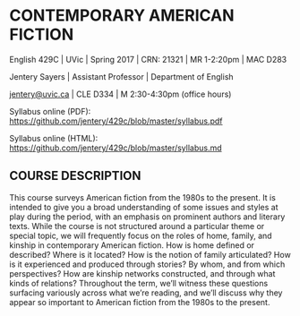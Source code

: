 # CONTEMPORARY AMERICAN FICTION 

English 429C | UVic | Spring 2017 | CRN: 21321 | MR 1-2:20pm | MAC D283

Jentery Sayers | Assistant Professor | Department of English 

jentery@uvic.ca | CLE D334 | M 2:30-4:30pm (office hours) 

Syllabus online (PDF): https://github.com/jentery/429c/blob/master/syllabus.pdf

Syllabus online (HTML): https://github.com/jentery/429c/blob/master/syllabus.md

## COURSE DESCRIPTION
This course surveys American fiction from the 1980s to the present. It is intended to give you a broad understanding of some issues and styles at play during the period, with an emphasis on prominent authors and literary texts. While the course is not structured around a particular theme or special topic, we will frequently focus on the roles of home, family, and kinship in contemporary American fiction. How is home defined or described? Where is it located? How is the notion of family articulated? How is it experienced and produced through stories? By whom, and from which perspectives? How are kinship networks constructed, and through what kinds of relations? Throughout the term, we’ll witness these questions surfacing variously across what we’re reading, and we’ll discuss why they appear so important to American fiction from the 1980s to the present.  

